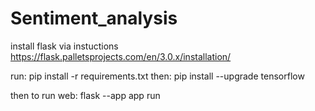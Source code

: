# Sentiment_analysis
 
install flask via instuctions
https://flask.palletsprojects.com/en/3.0.x/installation/

run:
pip install -r requirements.txt
then:
pip install --upgrade tensorflow

then to run web:
flask --app app run                 
